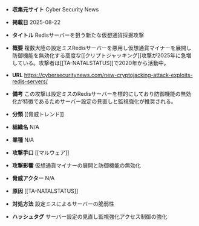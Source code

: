 - **収集元サイト**
Cyber Security News

- **掲載日**
2025-08-22

- **タイトル**
Redisサーバーを狙う新たな仮想通貨採掘攻撃

- **概要**
複数大陸の設定ミスRedisサーバーを悪用し仮想通貨マイナーを展開し防御機能を無効化する高度な[[クリプトジャッキング]]攻撃が2025年に急増している。攻撃者は[[TA-NATALSTATUS]]で2020年から活動中。

- **URL**
https://cybersecuritynews.com/new-cryptojacking-attack-exploits-redis-servers/

- **備考**
この攻撃は設定ミスのRedisサーバーを標的にしており防御機能の無効化が特徴であるためサーバー設定の見直しと監視強化が推奨される。

- **分類**
[[脅威トレンド]]

- **組織名**
N/A

- **業種**
N/A

- **攻撃手口**
[[マルウェア]]

- **攻撃影響**
仮想通貨マイナーの展開と防御機能の無効化

- **脅威アクター**
N/A

- **原因**
[[TA-NATALSTATUS]]

- **対処方法**
設定ミスによるサーバーの脆弱性

- **ハッシュタグ**
サーバー設定の見直し監視強化アクセス制御の強化
